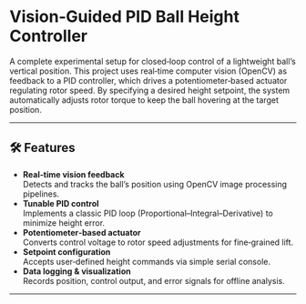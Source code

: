 # Vision‑Guided PID Ball Height Controller

A complete experimental setup for closed‑loop control of a lightweight ball’s vertical position. This project uses real‑time computer vision (OpenCV) as feedback to a PID controller, which drives a potentiometer‑based actuator regulating rotor speed. By specifying a desired height setpoint, the system automatically adjusts rotor torque to keep the ball hovering at the target position.

---

## 🛠️ Features

- **Real‑time vision feedback**  
  Detects and tracks the ball’s position using OpenCV image processing pipelines.  
- **Tunable PID control**  
  Implements a classic PID loop (Proportional–Integral–Derivative) to minimize height error.  
- **Potentiometer‑based actuator**  
  Converts control voltage to rotor speed adjustments for fine‑grained lift.  
- **Setpoint configuration**  
  Accepts user‑defined height commands via simple serial console.  
- **Data logging & visualization**  
  Records position, control output, and error signals for offline analysis.

---


